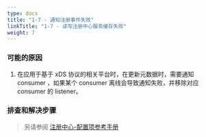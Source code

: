 ```yaml
---
type: docs
title: "1-7 - 通知注册事件失败"
linkTitle: "1-7 - 读写注册中心服务缓存失败"
weight: 7
---
```


### 可能的原因

1. 在应用于基于 xDS 协议的相关平台时，在更新元数据时，需要通知 consumer ，如果某个 consumer 离线会导致通知失败，并移除对应 consumer 的 listener。

### 排查和解决步骤

>  另请参阅
[注册中心-配置项参考手册](/zh-cn/docs3-v2/java-sdk/reference-manual/config/properties/#registry)
